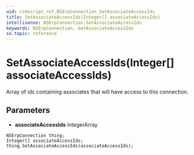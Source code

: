 ```yaml
---
uid: crmscript_ref_NSErpConnection_SetAssociateAccessIds
title: SetAssociateAccessIds(Integer[] associateAccessIds)
intellisense: NSErpConnection.SetAssociateAccessIds
keywords: NSErpConnection, GetAssociateAccessIds
so.topic: reference
---
```


# SetAssociateAccessIds(Integer[] associateAccessIds)

Array of ids containing associates that will have access to this connection.

## Parameters

* **associateAccessIds** IntegerArray

```crmscript
NSErpConnection thing;
Integer[] associateAccessIds;
thing.SetAssociateAccessIds(associateAccessIds);
```

